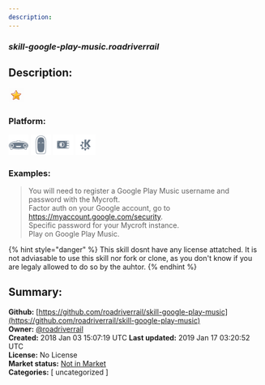 ```yaml
---
description: 
---
```


### _skill-google-play-music.roadriverrail_  
## Description:  
  
  
![](../.gitbook/assets/star.png)  
  
### Platform:  
 ![Mark I](../.gitbook/assets/mark-1-icon.png)  ![Mark II](../.gitbook/assets/mark-2-icon.png)  ![Picroft](../.gitbook/assets/picroft-icon.png)  ![plasmoid](../.gitbook/assets/kde.png)   
### Examples:  
> You will need to register a Google Play Music username and password with the Mycroft.  
> Factor auth on your Google account, go to https://myaccount.google.com/security.  
> Specific password for your Mycroft instance.  
> Play <station> on Google Play Music.  
  
{% hint style="danger" %}
This skill dosnt have any license attatched. It is not adviasable to use this skill nor fork or clone, as you don't know if you are legaly allowed to do so by the auhtor.
{% endhint %}
  
## Summary:  
**Github:** [https://github.com/roadriverrail/skill-google-play-music](https://github.com/roadriverrail/skill-google-play-music)  
**Owner:** [@roadriverrail](https://github.com/roadriverrail)  
**Created:** 2018 Jan 03 15:07:19 UTC  **Last updated:** 2019 Jan 17 03:20:52 UTC  
**License:** No License  
**Market status:** [Not in Market](https://market.mycroft.ai/skill/)  
**Categories:** [ uncategorized ]   
